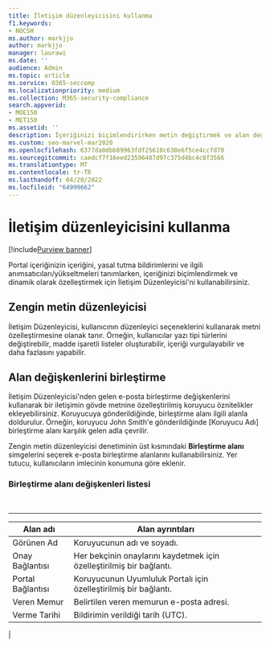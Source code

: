 ```yaml
---
title: İletişim düzenleyicisini kullanma
f1.keywords:
- NOCSH
ms.author: markjjo
author: markjjo
manager: laurawi
ms.date: ''
audience: Admin
ms.topic: article
ms.service: O365-seccomp
ms.localizationpriority: medium
ms.collection: M365-security-compliance
search.appverid:
- MOE150
- MET150
ms.assetid: ''
description: İçeriğinizi biçimlendirirken metin değiştirmek ve alan değişkenlerini birleştirmek için İletişim Düzenleyicisi'ni kullanın.
ms.custom: seo-marvel-mar2020
ms.openlocfilehash: 6377da0dbb89963fdf25610c638e6f5ce4ccfd70
ms.sourcegitcommit: caedcf7f16eed23596487d97c375d4bc4c8f3566
ms.translationtype: MT
ms.contentlocale: tr-TR
ms.lasthandoff: 04/20/2022
ms.locfileid: "64999662"
---
```

# <a name="use-the-communications-editor"></a>İletişim düzenleyicisini kullanma

[!include[Purview banner](../includes/purview-rebrand-banner.md)]

Portal içeriğinizin içeriğini, yasal tutma bildirimlerini ve ilgili anımsatıcıları/yükseltmeleri tanımlarken, içeriğinizi biçimlendirmek ve dinamik olarak özelleştirmek için İletişim Düzenleyicisi'ni kullanabilirsiniz.

## <a name="rich-text-editor"></a>Zengin metin düzenleyicisi

İletişim Düzenleyicisi, kullanıcının düzenleyici seçeneklerini kullanarak metni özelleştirmesine olanak tanır. Örneğin, kullanıcılar yazı tipi türlerini değiştirebilir, madde işaretli listeler oluşturabilir, içeriği vurgulayabilir ve daha fazlasını yapabilir.

## <a name="merge-field-variables"></a>Alan değişkenlerini birleştirme

İletişim Düzenleyicisi'nden gelen e-posta birleştirme değişkenlerini kullanarak bir iletişimin gövde metnine özelleştirilmiş koruyucu öznitelikler ekleyebilirsiniz. Koruyucuya gönderildiğinde, birleştirme alanı ilgili alanla doldurulur. Örneğin, koruyucu John Smith'e gönderildiğinde [Koruyucu Adı] birleştirme alanı karşılık gelen adla çevrilir.

Zengin metin düzenleyicisi denetiminin üst kısmındaki **Birleştirme alanı** simgelerini seçerek e-posta birleştirme alanlarını kullanabilirsiniz. Yer tutucu, kullanıcıların imlecinin konumuna göre eklenir.

### <a name="list-of-merge-field-variables"></a>Birleştirme alanı değişkenleri listesi

<br>

****

|Alan adı|Alan ayrıntıları|
|---|---|
|Görünen Ad|Koruyucunun adı ve soyadı.|
|Onay Bağlantısı|Her bekçinin onaylarını kaydetmek için özelleştirilmiş bir bağlantı.|
|Portal Bağlantısı|Koruyucunun Uyumluluk Portalı için özelleştirilmiş bir bağlantı.|
|Veren Memur|Belirtilen veren memurun e-posta adresi.|
|Verme Tarihi|Bildirimin verildiği tarih (UTC).|
|
